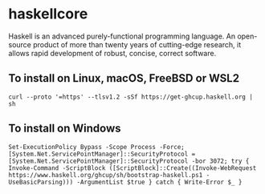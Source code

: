# haskellcore
Haskell is an advanced purely-functional programming language. An open-source product of more than twenty years of cutting-edge research, it allows rapid development of robust, concise, correct software.


## To install on Linux, macOS, FreeBSD or WSL2
```
curl --proto '=https' --tlsv1.2 -sSf https://get-ghcup.haskell.org | sh
```
## To install on Windows
```
Set-ExecutionPolicy Bypass -Scope Process -Force;[System.Net.ServicePointManager]::SecurityProtocol = [System.Net.ServicePointManager]::SecurityProtocol -bor 3072; try { Invoke-Command -ScriptBlock ([ScriptBlock]::Create((Invoke-WebRequest https://www.haskell.org/ghcup/sh/bootstrap-haskell.ps1 -UseBasicParsing))) -ArgumentList $true } catch { Write-Error $_ }
```
